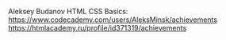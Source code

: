 Aleksey Budanov
HTML CSS Basics: https://www.codecademy.com/users/AleksMinsk/achievements https://htmlacademy.ru/profile/id371319/achievements
